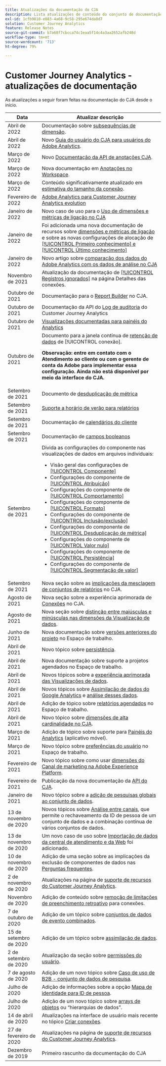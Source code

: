 ```yaml
---
title: Atualizações da documentação do CJA
description: Lista atualizações de conteúdo do conjunto de documentação do Customer Journey Analytics desde dezembro de 2019.
exl-id: 1cfb9810-e083-4a68-9c58-295e674da8d7
solution: Customer Journey Analytics
feature: Release Notes
source-git-commit: b7a68f7cbcca74c1eaa5f14c4a3aa2652afb248d
workflow-type: tm+mt
source-wordcount: '713'
ht-degree: 79%

---
```


# Customer Journey Analytics - atualizações de documentação

As atualizações a seguir foram feitas na documentação do CJA desde o início.

| Data | Atualizar descrição |
| --- | --- |
| Abril de 2022 | Documentação sobre [subsequências de dimensão](https://experienceleague.adobe.com/docs/analytics-platform/using/cja-dataviews/component-settings/substring.html). |
| Abril de 2022 | Novo [Guia do usuário do CJA para usuários do Adobe Analytics](/help/getting-started/aa-to-cja-user.md). |
| Março de 2022 | Novo [Documentação da API de anotações CJA](https://developer.adobe.com/cja-apis/docs/endpoints/annotations/). |
| Março de 2022 | Nova documentação em [Anotações no Workspace](/help/components/annotations/overview.md). |
| Março de 2022 | Conteúdo significativamente atualizado em [estimativa do tamanho da conexão](/help/getting-started/cja-faq.md). |
| Fevereiro de 2022 | [Adobe Analytics para Customer Journey Analytics evolution](https://experienceleague.adobe.com/docs/analytics-platform/using/cja-overview/aa-to-cja.html) |
| Janeiro de 2022 | Novo caso de uso para o [Uso de dimensões e métricas de ligação no CJA](/help/use-cases/binding-dimensions-metrics.md) |
| Janeiro de 2022 | Foi adicionada uma nova documentação de recursos sobre [dimensões e métricas de ligação](https://experienceleague.adobe.com/docs/analytics-platform/using/cja-dataviews/component-settings/persistence.html#binding-dimension) e sobre as novas configurações de alocação de [[!UICONTROL Primeiro conhecimento] e [!UICONTROL Último conhecimento]](https://experienceleague.adobe.com/docs/analytics-platform/using/cja-dataviews/component-settings/persistence.html#allocation-settings) |
| Janeiro de 2022 | Novo artigo sobre [comparação dos dados do Adobe Analytics com os dados de análise no CJA](https://experienceleague.adobe.com/docs/analytics-platform/using/troubleshooting/compare.html?lang=pt-BR) |
| Novembro de 2021 | Atualização da documentação de [[!UICONTROL Registros ignorados]](https://experienceleague.adobe.com/docs/analytics-platform/using/cja-connections/manage-connections.html#connection-details-settings) na página Detalhes das conexões. |
| Outubro de 2021 | Documentação para o [Report Builder](https://experienceleague.adobe.com/docs/analytics-platform/using/cja-reportbuilder/report-buider-overview.html?lang=pt-BR) no CJA. |
| Outubro de 2021 | Documentação da API do [Log de auditoria](https://adobe.io/cja-apis/docs/endpoints/auditlogs/) do Customer Journey Analytics |
| Outubro de 2021 | [Visualizações documentadas para painéis do Analytics](https://experienceleague.adobe.com/docs/analytics-platform/using/cja-dashboards/create-scorecard.html#apply-visualizations) |
| Outubro de 2021 | Documento para a janela contínua de [retenção de dados](https://experienceleague.adobe.com/docs/analytics-platform/using/cja-connections/manage-connections.html#set-rolling-window-for-connection-data-retention) de [!UICONTROL conexão].<p>**Observação: entre em contato com o Atendimento ao cliente ou com o gerente de conta da Adobe para implementar essa configuração. Ainda não está disponível por meio da interface do CJA.** |
| Setembro de 2021 | Documento de [desduplicação de métrica](https://experienceleague.adobe.com/docs/analytics-platform/using/cja-dataviews/component-settings/metric-deduplication.html) |
| Setembro de 2021 | [Suporte a horário de verão para relatórios](https://experienceleague.adobe.com/docs/analytics-platform/using/cja-dataviews/create-dataview.html#calendar) |
| Setembro de 2021 | Documentação de [calendários do cliente](https://experienceleague.adobe.com/docs/analytics-platform/using/cja-dataviews/create-dataview.html#calendar) |
| Setembro de 2021 | Documentação de [campos booleanos](https://experienceleague.adobe.com/docs/analytics-platform/using/cja-dataviews/component-settings/behavior.html) |
| Setembro de 2021 | Divida as configurações do componente nas visualizações de dados em arquivos individuais:<ul><li>Visão geral das configurações de [[!UICONTROL Componente]](/help/data-views/component-settings/overview.md)</li><li>Configurações do componente de [[!UICONTROL Atribuição]](/help/data-views/component-settings/attribution.md)</li><li>Configurações do componente de [[!UICONTROL Comportamento]](/help/data-views/component-settings/behavior.md)</li><li>Configurações do componente de [[!UICONTROL Formato]](/help/data-views/component-settings/format.md)</li><li>Configurações do componente de [[!UICONTROL Inclusão/exclusão]](/help/data-views/component-settings/include-exclude-values.md)</li><li>Configurações do componente de [[!UICONTROL Desduplicação de métrica]](/help/data-views/component-settings/metric-deduplication.md)</li><li>Configurações do componente de [[!UICONTROL Valor nulo]](/help/data-views/component-settings/no-value-options.md)</li><li>Configurações do componente de [[!UICONTROL Persistência]](/help/data-views/component-settings/persistence.md)</li><li>Configurações do componente de [[!UICONTROL Segmentação de valor]](/help/data-views/component-settings/value-bucketing.md)</li></ul> |
| Setembro de 2021 | Nova seção sobre as [implicações da mesclagem de conjuntos de relatórios](https://experienceleague.adobe.com/docs/analytics-platform/using/cja-overview/cja-faq.html#6.-considerations-when-merging-report-suites-in-cja) no CJA. |
| Agosto de 2021 | Nova seção sobre a experiência aprimorada de [Conexões](https://experienceleague.adobe.com/docs/analytics-platform/using/cja-connections/manage-connections.html) no CJA. |
| Agosto de 2021 | Nova seção sobre [distinção entre maiúsculas e minúsculas nas dimensões da Visualização de dados](https://experienceleague.adobe.com/docs/analytics-platform/using/cja-dataviews/create-dataview.html#configure-behavior-settings). |
| Junho de 2021 | Nova documentação sobre [versões anteriores do projeto](https://experienceleague.adobe.com/docs/analytics-platform/using/cja-workspace/build-workspace-project/save-projects.html#previous-version) no Espaço de trabalho. |
| Abril de 2021 | Novo tópico sobre [persistência](/help/data-views/component-settings/persistence.md). |
| Abril de 2021 | Nova documentação sobre suporte a projetos agendados no Espaço de trabalho. |
| Abril de 2021 | Novos tópicos sobre a [experiência aprimorada das Visualizações de dados](/help/data-views/data-views.md). |
| Abril de 2021 | Novos tópicos sobre [Assimilação de dados do Google Analytics](/help/use-cases/ga-to-cja.md) e [análise desses dados](/help/use-cases/ga-to-cja-reporting.md). |
| Abril de 2021 | Adição de tópico sobre [relatórios agendados](/help/analysis-workspace/curate-share/t-schedule-report.md) no Espaço de trabalho. |
| Abril de 2021 | Novo tópico sobre [dimensões de alta cardinalidade no CJA](/help/components/dimensions/high-cardinality.md). |
| Março de 2021 | Adição de tópico sobre suporte para [Painéis do Analytics](/help/mobile-app/home.md) (aplicativo móvel). |
| Março de 2021 | Novo tópico sobre [preferências do usuário](/help/analysis-workspace/user-preferences.md) no Espaço de trabalho. |
| Fevereiro de 2021 | Novo tópico sobre como usar [dimensões do Canal de marketing na Adobe Experience Platform](/help/use-cases/marketing-channels.md). |
| Fevereiro de 2021 | Publicação da nova documentação da [API do CJA](https://www.adobe.io/cja-apis/docs/). |
| Janeiro de 2021 | Novo tópico sobre a [adição de pesquisas globais ao conjunto de dados](/help/connections/standard-lookups.md). |
| 13 de novembro de 2020 | Novos tópicos sobre [Análise entre canais](/help/connections/cca/overview.md), que permite o rechaveamento da ID de pessoa de um conjunto de dados e a combinação contínua de vários conjuntos de dados. |
| 13 de novembro de 2020 | Um novo caso de uso sobre [Importação de dados da central de atendimento e da Web](/help/use-cases/call-center.md) foi adicionado. |
| 10 de novembro de 2020 | Adição de uma seção sobre as implicações da exclusão de componentes de dados nas [Perguntas frequentes](/help/getting-started/cja-faq.md). |
| 2 de novembro de 2020 | Atualizações na página de [suporte de recursos do Customer Journey Analytics](/help/getting-started/cja-aa.md). |
| Novembro de 2020 | Adição de conteúdo sobre [remoção de limitações de preenchimento retroativo](https://experienceleague.adobe.com/docs/analytics-platform/using/cja-connections/create-connection.html?lang=pt-BR#backfill-historical-data) para conexões. |
| 7 de outubro de 2020 | Adição de um tópico sobre [conjuntos de dados de evento combinados](/help/connections/combined-dataset.md). |
| 15 de setembro de 2020 | Adição de um tópico sobre [assimilação de dados](/help/use-cases/data-ingestion.md). |
| 2 de setembro de 2020 | Atualização da seção sobre [permissões do usuário](https://experienceleague.adobe.com/docs/analytics-platform/using/cja-overview/cja-overview.html). |
| 7 de agosto de 2020 | Adição de um novo tópico sobre [Caso de uso de B2B - conjunto de dados de pesquisa](/help/use-cases/b2b.md). |
| Julho de 2020 | Adição de informações sobre a opção [Mapa de identidade para ID de pessoa](https://experienceleague.adobe.com/docs/analytics-platform/using/cja-connections/create-connection.html?lang=pt-BR). |
| Julho de 2020 | Adição de um novo tópico sobre [arrays de objetos](/help/use-cases/object-arrays.md) ou “hierarquias de dados”. |
| 14 de abril de 2020 | Atualizações na interface de usuário mais recente no tópico [Criar conexões](/help/connections/create-connection.md). |
| 27 de fevereiro de 2020 | Atualizações na página de [suporte de recursos do Customer Journey Analytics](/help/getting-started/cja-aa.md). |
| Dezembro de 2019 | Primeiro rascunho da documentação do CJA |
